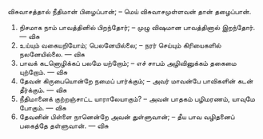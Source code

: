 
விசுவாசத்தால் நீதிமான் பிழைப்பான்; – மெய்
     விசுவாசமுள்ளவன் தான் தழைப்பான்.
1. நிசமாக நாம் பாவத்தினில் பிறந்தோர்; – முழு
 விஷமான பாவத்தினால் இறந்தோர். — விசு
 2. உய்யும் வகையறியோம்; பெலனேயில்லை; – நரர்
 செய்யும் கிரியைகளில் நலனேயில்லை. — விசு
 3. பாவக் கடனொழிக்கப் பலமே யற்றோம்; – எச்
 சாபம் அழிவினுக்கம் தகைமை யுற்றோம். — விசு
 4. தேவன் கிருபையொன்றே நமைப் பார்க்கும்; – அவர்
 மாவன்பே பாவிகளின் கடன் தீர்க்கும். — விசு
 5. நீதிமானைக் குற்றஞ்சாட்ட யாராலேயாகும்? – அவன்
 பாதகம் பழிமரணம், யாவுமே போகும். — விசு
 6. தேவனின் பிள்ளை நானென்றே அவன் துள்ளுவான்; – தீய
 பாவ வழிதனைப் பகைத்தே தள்ளுவான். — விசு


